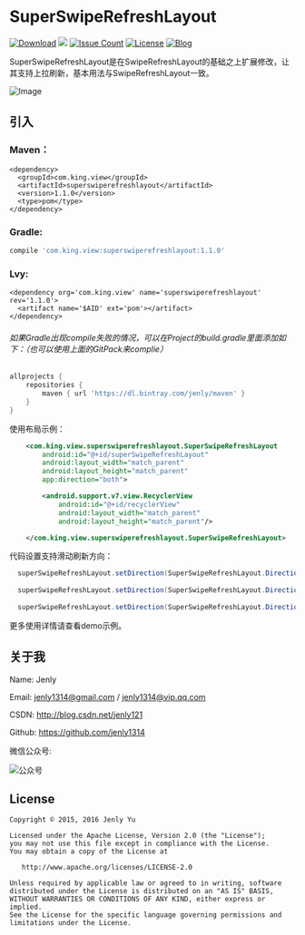 # SuperSwipeRefreshLayout
[![Download](https://img.shields.io/badge/download-App-blue.svg)](https://raw.githubusercontent.com/jenly1314/SuperSwipeRefreshLayout/master/app/app-release.apk)
[![](https://jitpack.io/v/jenly1314/SuperSwipeRefreshLayout.svg)](https://jitpack.io/#jenly1314/SuperSwipeRefreshLayout)
[![Issue Count](https://codeclimate.com/github/jenly1314/SuperSwipeRefreshLayout/badges/issue_count.svg)](https://codeclimate.com/github/jenly1314/SuperSwipeRefreshLayout)
[![License](https://img.shields.io/badge/license-Apche%202.0-blue.svg)](http://www.apache.org/licenses/LICENSE-2.0)
[![Blog](https://img.shields.io/badge/blog-Jenly-9933CC.svg)](http://blog.csdn.net/jenly121)

SuperSwipeRefreshLayout是在SwipeRefreshLayout的基础之上扩展修改，让其支持上拉刷新，基本用法与SwipeRefreshLayout一致。

![Image](https://github.com/jenly1314/SuperSwipeRefreshLayout/blob/master/gif.gif)


## 引入

### Maven：
```maven
<dependency>
  <groupId>com.king.view</groupId>
  <artifactId>superswiperefreshlayout</artifactId>
  <version>1.1.0</version>
  <type>pom</type>
</dependency>
```
### Gradle:
```gradle
compile 'com.king.view:superswiperefreshlayout:1.1.0'
```
### Lvy:
```lvy
<dependency org='com.king.view' name='superswiperefreshlayout' rev='1.1.0'>
  <artifact name='$AID' ext='pom'></artifact>
</dependency>
```

###### 如果Gradle出现compile失败的情况，可以在Project的build.gradle里面添加如下：（也可以使用上面的GitPack来complie）
```gradle
allprojects {
    repositories {
        maven { url 'https://dl.bintray.com/jenly/maven' }
    }
}
```

使用布局示例：
```Xml
    <com.king.view.superswiperefreshlayout.SuperSwipeRefreshLayout
        android:id="@+id/superSwipeRefreshLayout"
        android:layout_width="match_parent"
        android:layout_height="match_parent"
        app:direction="both">

        <android.support.v7.view.RecyclerView
            android:id="@+id/recyclerView"
            android:layout_width="match_parent"
            android:layout_height="match_parent"/>

    </com.king.view.superswiperefreshlayout.SuperSwipeRefreshLayout>
```


代码设置支持滑动刷新方向：
```Java
  superSwipeRefreshLayout.setDirection(SuperSwipeRefreshLayout.Direction.TOP);
 
  superSwipeRefreshLayout.setDirection(SuperSwipeRefreshLayout.Direction.BOTTOM);
  
  superSwipeRefreshLayout.setDirection(SuperSwipeRefreshLayout.Direction.BOTH);
```

更多使用详情请查看demo示例。

## 关于我
   Name: Jenly

   Email: jenly1314@gmail.com / jenly1314@vip.qq.com

   CSDN: http://blog.csdn.net/jenly121

   Github: https://github.com/jenly1314

   微信公众号:

   ![公众号](http://olambmg9j.bkt.clouddn.com/jenly666.jpg)
   
## License

    Copyright © 2015, 2016 Jenly Yu 

    Licensed under the Apache License, Version 2.0 (the "License");
    you may not use this file except in compliance with the License.
    You may obtain a copy of the License at

       http://www.apache.org/licenses/LICENSE-2.0

    Unless required by applicable law or agreed to in writing, software
    distributed under the License is distributed on an "AS IS" BASIS,
    WITHOUT WARRANTIES OR CONDITIONS OF ANY KIND, either express or implied.
    See the License for the specific language governing permissions and
    limitations under the License.

